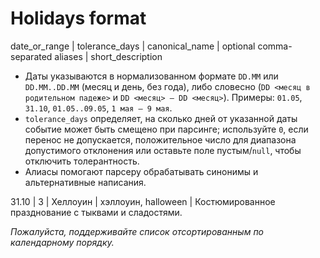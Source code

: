 # Holidays format

date_or_range | tolerance_days | canonical_name | optional comma-separated aliases | short_description

- Даты указываются в нормализованном формате `DD.MM` или `DD.MM..DD.MM` (месяц и день, без года), либо словесно (`DD <месяц в родительном падеже>` и `DD <месяц> – DD <месяц>`). Примеры: `01.05`, `31.10`, `01.05..09.05`, `1 мая – 9 мая`.
- `tolerance_days` определяет, на сколько дней от указанной даты событие может быть смещено при парсинге; используйте `0`, если перенос не допускается, положительное число для диапазона допустимого отклонения или оставьте поле пустым/`null`, чтобы отключить толерантность.
- Алиасы помогают парсеру обрабатывать синонимы и альтернативные написания.

31.10 | 3 | Хеллоуин | хэллоуин, halloween | Костюмированное празднование с тыквами и сладостями.

_Пожалуйста, поддерживайте список отсортированным по календарному порядку._

